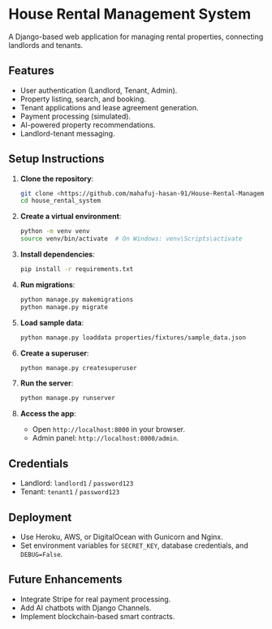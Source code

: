 # House Rental Management System

A Django-based web application for managing rental properties, connecting landlords and tenants.

## Features
- User authentication (Landlord, Tenant, Admin).
- Property listing, search, and booking.
- Tenant applications and lease agreement generation.
- Payment processing (simulated).
- AI-powered property recommendations.
- Landlord-tenant messaging.

## Setup Instructions

1. **Clone the repository**:
   ```bash
   git clone <https://github.com/mahafuj-hasan-91/House-Rental-Management-System>
   cd house_rental_system
   ```

2. **Create a virtual environment**:
   ```bash
   python -m venv venv
   source venv/bin/activate  # On Windows: venv\Scripts\activate
   ```

3. **Install dependencies**:
   ```bash
   pip install -r requirements.txt
   ```


4. **Run migrations**:
   ```bash
   python manage.py makemigrations
   python manage.py migrate
   ```

5. **Load sample data**:
   ```bash
   python manage.py loaddata properties/fixtures/sample_data.json
   ```

6. **Create a superuser**:
   ```bash
   python manage.py createsuperuser
   ```

7. **Run the server**:
   ```bash
   python manage.py runserver
   ```

8. **Access the app**:
   - Open `http://localhost:8000` in your browser.
   - Admin panel: `http://localhost:8000/admin`.

## Credentials
- Landlord: `landlord1` / `password123`
- Tenant: `tenant1` / `password123`

## Deployment
- Use Heroku, AWS, or DigitalOcean with Gunicorn and Nginx.
- Set environment variables for `SECRET_KEY`, database credentials, and `DEBUG=False`.

## Future Enhancements
- Integrate Stripe for real payment processing.
- Add AI chatbots with Django Channels.
- Implement blockchain-based smart contracts.
